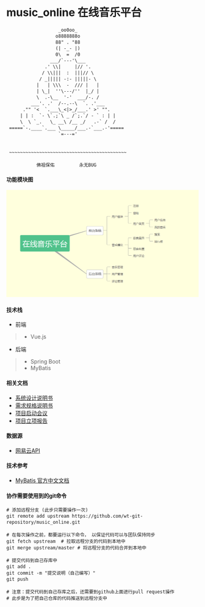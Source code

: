 # music_online 在线音乐平台
                       _oo0oo_
                      o8888888o
                      88" . "88
                      (| -_- |)
                      0\  =  /0
                    ___/`---'\___
                  .' \\|     |// '.
                 / \\|||  :  |||// \
                / _||||| -:- |||||- \
               |   | \\\  -  /// |   |
               | \_|  ''\---/''  |_/ |
               \  .-\__  '-'  ___/-. /
             ___'. .'  /--.--\  `. .'___
          ."" '<  `.___\_<|>_/___.' >' "".
         | | :  `- \`.;`\ _ /`;.`/ - ` : | |
         \  \ `_.   \_ __\ /__ _/   .-` /  /
     =====`-.____`.___ \_____/___.-`___.-'=====
                       `=---='


     ~~~~~~~~~~~~~~~~~~~~~~~~~~~~~~~~~~~~~~~~~~~

               佛祖保佑         永无BUG

#### 功能模块图
![功能模块](images/music.PNG)

#### 技术栈
- 前端
> - Vue.js
- 后端
> - Spring Boot
> - MyBatis

#### 相关文档
- [系统设计说明书](https://shimo.im/docs/XHUBDhY5mvU0ud3x/)
- [需求规格说明书](https://shimo.im/docs/prs9JQQDFe48Ltl6/)
- [项目启动会议](https://shimo.im/docs/ePgaOny3JtEzavMb/)
- [项目立项报告](https://shimo.im/docs/VWce1eVmI9QS2y2S/)

#### 数据源
- [网易云API](https://zhuanlan.zhihu.com/p/30246788)

#### 技术参考
- [MyBatis 官方中文文档](http://www.mybatis.org/mybatis-3/zh/index.html)

#### 协作需要使用到的git命令
```text
# 添加远程分支 (此步只需要操作一次)
git remote add upstream https://github.com/wt-git-repository/music_online.git

# 在每次操作之前，都要运行以下命令， 以保证代码可以与团队保持同步
git fetch upstream  # 拉取远程分支的代码到本地中
git merge upstream/master # 将远程分支的代码合并到本地中

# 提交代码到自己存库中
git add .
git commit -m "提交说明（自己编写）"
git push

# 注意：提交代码到自己存库之后，还需要到github上面进行pull request操作
# 此步是为了把自己仓库的代码推送到远程分支中

```